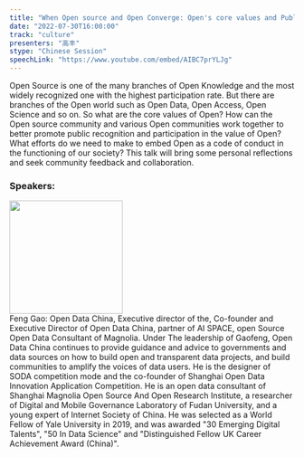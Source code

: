 ```yaml
---
title: "When Open source and Open Converge: Open's core values and Public acceptance"
date: "2022-07-30T16:00:00"
track: "culture"
presenters: "高丰"
stype: "Chinese Session"
speechLink: "https://www.youtube.com/embed/AIBC7prYLJg"
---
```

Open Source is one of the many branches of Open Knowledge and the most widely recognized one with the highest participation rate. But there are branches of the Open world such as Open Data, Open Access, Open Science and so on. So what are the core values of Open? How can the Open source community and various Open communities work together to better promote public recognition and participation in the value of Open? What efforts do we need to make to embed Open as a code of conduct in the functioning of our society? This talk will bring some personal reflections and seek community feedback and collaboration.
 ### Speakers: 
 <img src="images/speaker/1072.png" width="200" /><br>Feng Gao: Open Data China, Executive director of the, Co-founder and Executive Director of Open Data China, partner of AI SPACE, open Source Open Data Consultant of Magnolia. Under The leadership of Gaofeng, Open Data China continues to provide guidance and advice to governments and data sources on how to build open and transparent data projects, and build communities to amplify the voices of data users. He is the designer of SODA competition mode and the co-founder of Shanghai Open Data Innovation Application Competition. He is an open data consultant of Shanghai Magnolia Open Source And Open Research Institute, a researcher of Digital and Mobile Governance Laboratory of Fudan University, and a young expert of Internet Society of China. He was selected as a World Fellow of Yale University in 2019, and was awarded "30 Emerging Digital Talents", "50 In Data Science" and "Distinguished Fellow UK Career Achievement Award (China)".

 